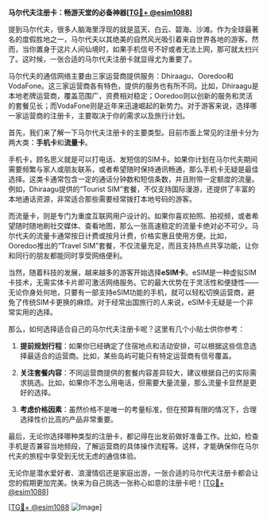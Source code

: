 **马尔代夫注册卡：畅游天堂的必备神器[[TG💪+ @esim1088](https://t.me/s/esim1088)]**

提到马尔代夫，很多人脑海里浮现的就是蓝天、白云、碧海、沙滩。作为全球最著名的度假胜地之一，马尔代夫以其绝美的自然风光吸引着来自世界各地的游客。然而，当你置身于这片人间仙境时，如果手机信号不好或者无法上网，那可就太扫兴了。这时候，一张合适的马尔代夫注册卡就显得尤为重要了。

马尔代夫的通信网络主要由三家运营商提供服务：Dhiraagu、Ooredoo和VodaFone。这三家运营商各有特色，提供的服务也有所不同。比如，Dhiraagu是本地老牌运营商，覆盖范围广，资费相对稳定；Ooredoo则以创新的服务和灵活的套餐见长；而VodaFone则是近年来迅速崛起的新势力。对于游客来说，选择哪一家运营商的注册卡，主要取决于你的需求以及旅行计划。

首先，我们来了解一下马尔代夫注册卡的主要类型。目前市面上常见的注册卡分为两大类：**手机卡**和**流量卡**。

手机卡，顾名思义就是可以打电话、发短信的SIM卡。如果你计划在马尔代夫期间需要频繁与家人或朋友联系，或者希望随时保持通讯畅通，那么手机卡无疑是最佳选择。这类卡通常包含一定的通话分钟数和短信条数，并且附带一定额度的流量。例如，Dhiraagu提供的“Tourist SIM”套餐，不仅支持国际漫游，还提供了丰富的本地通话资源，非常适合那些需要经常拨打本地号码的游客。

而流量卡，则是专门为重度互联网用户设计的。如果你喜欢拍照、拍视频，或者希望随时随地刷社交媒体、查看地图，那么一张高速稳定的流量卡绝对必不可少。马尔代夫的流量卡通常按日计费或按月计费，价格实惠且使用方便。比如，Ooredoo推出的“Travel SIM”套餐，不仅流量充足，而且支持热点共享功能，让你和同行的朋友都能同时享受网络便利。

当然，随着科技的发展，越来越多的游客开始选择**eSIM卡**。eSIM是一种虚拟SIM卡技术，无需实体卡片即可激活网络服务。它的最大优势在于灵活性和便捷性——无论你身处何地，只要有一部支持eSIM功能的手机，就可以轻松切换运营商，避免了传统SIM卡更换的麻烦。对于经常出国旅行的人来说，eSIM卡无疑是一个非常实用的选择。

那么，如何选择适合自己的马尔代夫注册卡呢？这里有几个小贴士供你参考：

1. **提前规划行程**：如果你已经确定了住宿地点和活动安排，可以根据这些信息选择最适合的运营商。比如，某些岛屿可能只有特定运营商有信号覆盖。
   
2. **关注套餐内容**：不同运营商提供的套餐内容差异较大，建议根据自己的实际需求挑选。比如，如果你不怎么用电话，但需要大量流量，那么流量卡显然是更好的选择。

3. **考虑价格因素**：虽然价格不是唯一的考量标准，但在预算有限的情况下，合理选择性价比高的产品非常重要。

最后，无论你选择哪种类型的注册卡，都记得在出发前做好准备工作。比如，检查手机是否兼容当地频段，了解运营商的具体操作流程等。这样，才能确保你在马尔代夫的旅程中享受到无忧无虑的通信体验。

无论你是潜水爱好者、浪漫情侣还是家庭出游，一张合适的马尔代夫注册卡都会让您的假期更加完美。快来为自己挑选一张称心如意的注册卡吧！[[TG💪+ @esim1088](https://t.me/s/esim1088)]

[[TG💪+ @esim1088](https://t.me/s/esim1088) ![Image](https://i.postimg.cc/4NQfJmqS/Snipaste-2025-05-13-00-14-12.png)]